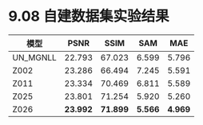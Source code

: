 # 9.08 自建数据集实验结果

模型 | PSNR | SSIM | SAM | MAE
--- | --- | --- | --- | ---
UN_MGNLL | 22.793 | 67.023 | 6.599 | 5.796
Z002 | 23.286 | 66.494 | 7.245 | 5.591
Z011 | 23.334 | 70.469 | 6.811 | 5.589
Z025 | 23.801 | 71.254 | 5.920 | 5.260
Z026 | **23.992** | **71.899** | **5.566** | **4.969**
